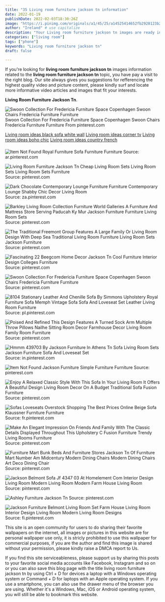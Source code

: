 ```yaml
---
title: "35 Living room furniture jackson tn information"
date: 2022-01-19
publishDate: 2022-02-03T18:30:26Z
image: "https://i.pinimg.com/originals/a1/45/25/a14525414652fb2928123b2d11556fdd.jpg"
author: "Ireland" # use capitalize
description: "Your Living room furniture jackson tn images are ready in this website. Living room furniture jackson tn are a topic that is being searched for and liked by netizens today. You can Find and Download the Living room furniture jackson tn files here. Download all free photos."
categories: ["living room"]
tags: ["phone"]
keywords: "Living room furniture jackson tn"
draft: false

---
```


If you're looking for **living room furniture jackson tn** images information related to the **living room furniture jackson tn** topic, you have pay a visit to the right  blog.  Our site always  gives you  suggestions  for refferencing  the highest  quality video and picture  content, please kindly surf and locate more informative video articles and images  that fit your interests.

**Living Room Furniture Jackson Tn**. 

![Swoon Collection For Fredericia Furniture Space Copenhagen Swoon Chairs Fredericia Furniture Furniture](https://i.pinimg.com/originals/1e/16/e2/1e16e240d3dc559f743de3a3790b87b8.png "Swoon Collection For Fredericia Furniture Space Copenhagen Swoon Chairs Fredericia Furniture Furniture")
Swoon Collection For Fredericia Furniture Space Copenhagen Swoon Chairs Fredericia Furniture Furniture From pinterest.com

[Living room ideas black sofa white wall](/living-room-ideas-black-sofa-white-wall/)
[Living room ideas corner tv](/living-room-ideas-corner-tv/)
[Living room ideas boho chic](/living-room-ideas-boho-chic/)
[Living room ideas country french](/living-room-ideas-country-french/)



### 

 


![Item Not Found Royal Furniture Sofa Furniture Furniture](https://i.pinimg.com/originals/e5/1e/c4/e51ec454c6c5734b3588eaa8bad63a1a.jpg "Item Not Found Royal Furniture Sofa Furniture Furniture")
Source: ar.pinterest.com

 

![Living Room Furniture Jackson Tn Cheap Living Room Sets Living Room Sets Living Room Sets Furniture](https://i.pinimg.com/originals/b3/92/0a/b3920a497034e753518a0f5e1f48c2f3.jpg "Living Room Furniture Jackson Tn Cheap Living Room Sets Living Room Sets Living Room Sets Furniture")
Source: pinterest.com

 

![Dark Chocolate Contemporary Lounge Furniture Furniture Contemporary Lounge Shabby Chic Decor Living Room](https://i.pinimg.com/originals/35/0d/c3/350dc33b3063f2aedb17d2a669c75bda.jpg "Dark Chocolate Contemporary Lounge Furniture Furniture Contemporary Lounge Shabby Chic Decor Living Room")
Source: za.pinterest.com

 

![Barkley Living Room Collection Furniture World Galleries A Furniture And Mattress Store Serving Paducah Ky Mur Jackson Furniture Furniture Living Room Sets](https://i.pinimg.com/originals/22/49/ce/2249ced756f37c6a275c9cda5e41d03c.jpg "Barkley Living Room Collection Furniture World Galleries A Furniture And Mattress Store Serving Paducah Ky Mur Jackson Furniture Furniture Living Room Sets")
Source: pinterest.com

 

![The Traditional Freemont Group Features A Large Family Or Living Room Design With Deep Sea Traditional Living Room Furniture Living Room Sets Jackson Furniture](https://i.pinimg.com/originals/42/97/e8/4297e8fdb85dadebb6232aebac9450fe.jpg "The Traditional Freemont Group Features A Large Family Or Living Room Design With Deep Sea Traditional Living Room Furniture Living Room Sets Jackson Furniture")
Source: pinterest.com

 

![Fascinating 22 Beegcom Home Decor Jackson Tn Cool Furniture Interior Design Colleges Furniture](https://i.pinimg.com/originals/8e/be/49/8ebe494386f2f4ff9164277e24d83358.jpg "Fascinating 22 Beegcom Home Decor Jackson Tn Cool Furniture Interior Design Colleges Furniture")
Source: pinterest.com

 

![Swoon Collection For Fredericia Furniture Space Copenhagen Swoon Chairs Fredericia Furniture Furniture](https://i.pinimg.com/originals/1e/16/e2/1e16e240d3dc559f743de3a3790b87b8.png "Swoon Collection For Fredericia Furniture Space Copenhagen Swoon Chairs Fredericia Furniture Furniture")
Source: pinterest.com

 

![8104 Stationary Leather And Chenille Sofa By Simmons Upholstery Royal Furniture Sofa Memph Vintage Sofa Sofa And Loveseat Set Leather Living Room Furniture](https://i.pinimg.com/originals/91/9d/0f/919d0f81d344608731972e4180fac1ec.jpg "8104 Stationary Leather And Chenille Sofa By Simmons Upholstery Royal Furniture Sofa Memph Vintage Sofa Sofa And Loveseat Set Leather Living Room Furniture")
Source: pl.pinterest.com

 

![Poised And Refined This Design Features A Turned Sock Arm Multiple Throw Pillows Nailhe Sitting Room Decor Farmhouse Decor Living Room Family Room Furniture](https://i.pinimg.com/736x/e7/5d/35/e75d3591cac0c1e09185afbf68c733fb.jpg "Poised And Refined This Design Features A Turned Sock Arm Multiple Throw Pillows Nailhe Sitting Room Decor Farmhouse Decor Living Room Family Room Furniture")
Source: pinterest.com

 

![Hmmm 439703 By Jackson Furniture In Athens Tn Sofa Living Room Sets Jackson Furniture Sofa And Loveseat Set](https://i.pinimg.com/originals/5f/08/9c/5f089cbc621d004a0e932778922ae722.jpg "Hmmm 439703 By Jackson Furniture In Athens Tn Sofa Living Room Sets Jackson Furniture Sofa And Loveseat Set")
Source: in.pinterest.com

 

![Item Not Found Jackson Furniture Simple Furniture Furniture](https://i.pinimg.com/originals/91/18/55/9118556cbb2ef403308a8ba894bd1c83.jpg "Item Not Found Jackson Furniture Simple Furniture Furniture")
Source: pinterest.com

 

![Enjoy A Relaxed Classic Style With This Sofa In Your Living Room It Offers A Beautiful Design Living Room Decor On A Budget Traditional Sofa Fusion Furniture](https://i.pinimg.com/originals/5a/a0/6b/5aa06b5f1ac12fd3fe6c0c1adb5968b1.jpg "Enjoy A Relaxed Classic Style With This Sofa In Your Living Room It Offers A Beautiful Design Living Room Decor On A Budget Traditional Sofa Fusion Furniture")
Source: pinterest.com

 

![Sofas Loveseats Overstock Shopping The Best Prices Online Beige Sofa Klaussner Furniture Furniture](https://i.pinimg.com/originals/d6/65/d1/d665d198873c0facd476b1be20a1a235.jpg "Sofas Loveseats Overstock Shopping The Best Prices Online Beige Sofa Klaussner Furniture Furniture")
Source: fr.pinterest.com

 

![Make An Elegant Impression On Friends And Family With The Classic Details Displayed Throughout This Upholstery C Fusion Furniture Trendy Living Rooms Furniture](https://i.pinimg.com/736x/cf/ec/90/cfec90a9bd8fbeda5baee3b1890aa4a4.jpg "Make An Elegant Impression On Friends And Family With The Classic Details Displayed Throughout This Upholstery C Fusion Furniture Trendy Living Rooms Furniture")
Source: pinterest.com

 

![Furniture Mart Bunk Beds And Furniture Stores Jackson Tn Of Furniture Mart Number Am Midcentury Modern Dining Chairs Modern Dining Chairs Art Deco Dining Chair](https://i.pinimg.com/originals/81/95/2b/81952b19acfc819acfb2bc9d4a61d3d5.png "Furniture Mart Bunk Beds And Furniture Stores Jackson Tn Of Furniture Mart Number Am Midcentury Modern Dining Chairs Modern Dining Chairs Art Deco Dining Chair")
Source: pinterest.com

 

![Jackson Belmont Sofa Jf 4347 03 At Homelement Com Interior Design Living Room Modern Living Room Modern Farm House Living Room](https://i.pinimg.com/736x/6f/a3/e6/6fa3e62089a21ebaac306db7c0db7343--living-room-furniture-designs-new-furniture.jpg "Jackson Belmont Sofa Jf 4347 03 At Homelement Com Interior Design Living Room Modern Living Room Modern Farm House Living Room")
Source: pinterest.com

 

![Ashley Furniture Jackson Tn](https://i.pinimg.com/originals/75/09/46/7509460225f2d512f55573678b7733ce.png "Ashley Furniture Jackson Tn")
Source: pinterest.com

 

![Jackson Furniture Belmont Living Room Set Farm House Living Room Interior Design Living Room Modern Living Room Designs](https://i.pinimg.com/originals/a1/45/25/a14525414652fb2928123b2d11556fdd.jpg "Jackson Furniture Belmont Living Room Set Farm House Living Room Interior Design Living Room Modern Living Room Designs")
Source: fi.pinterest.com

 

This site is an open community for users to do sharing their favorite wallpapers on the internet, all images or pictures in this website are for personal wallpaper use only, it is stricly prohibited to use this wallpaper for commercial purposes, if you are the author and find this image is shared without your permission, please kindly raise a DMCA report to Us.

If you find this site serviceableness, please support us by sharing this posts to your favorite social media accounts like Facebook, Instagram and so on or you can also save this blog page with the title living room furniture jackson tn by using Ctrl + D for devices a laptop with a Windows operating system or Command + D for laptops with an Apple operating system. If you use a smartphone, you can also use the drawer menu of the browser you are using. Whether it's a Windows, Mac, iOS or Android operating system, you will still be able to bookmark this website.
